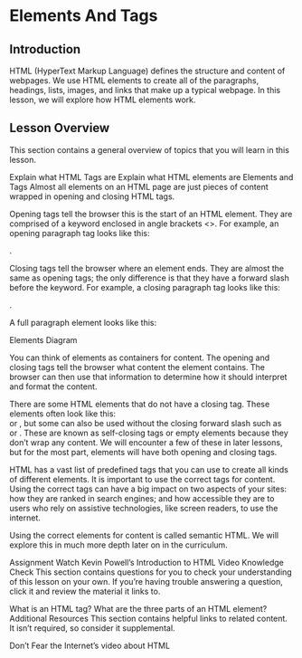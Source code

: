 # Elements And Tags

## Introduction
HTML (HyperText Markup Language) defines the structure and content of webpages. We use HTML elements to create all of the paragraphs, headings, lists, images, and links that make up a typical webpage. In this lesson, we will explore how HTML elements work.

## Lesson Overview
This section contains a general overview of topics that you will learn in this lesson.

Explain what HTML Tags are
Explain what HTML elements are
Elements and Tags
Almost all elements on an HTML page are just pieces of content wrapped in opening and closing HTML tags.

Opening tags tell the browser this is the start of an HTML element. They are comprised of a keyword enclosed in angle brackets <>. For example, an opening paragraph tag looks like this: <p>.

Closing tags tell the browser where an element ends. They are almost the same as opening tags; the only difference is that they have a forward slash before the keyword. For example, a closing paragraph tag looks like this: </p>.

A full paragraph element looks like this:

Elements Diagram

You can think of elements as containers for content. The opening and closing tags tell the browser what content the element contains. The browser can then use that information to determine how it should interpret and format the content.

There are some HTML elements that do not have a closing tag. These elements often look like this: <br /> or <img/>, but some can also be used without the closing forward slash such as <br> or <img>. These are known as self-closing tags or empty elements because they don’t wrap any content. We will encounter a few of these in later lessons, but for the most part, elements will have both opening and closing tags.

HTML has a vast list of predefined tags that you can use to create all kinds of different elements. It is important to use the correct tags for content. Using the correct tags can have a big impact on two aspects of your sites: how they are ranked in search engines; and how accessible they are to users who rely on assistive technologies, like screen readers, to use the internet.

Using the correct elements for content is called semantic HTML. We will explore this in much more depth later on in the curriculum.

Assignment
Watch Kevin Powell’s Introduction to HTML Video
Knowledge Check
This section contains questions for you to check your understanding of this lesson on your own. If you’re having trouble answering a question, click it and review the material it links to.

What is an HTML tag?
What are the three parts of an HTML element?
Additional Resources
This section contains helpful links to related content. It isn’t required, so consider it supplemental.

Don’t Fear the Internet’s video about HTML